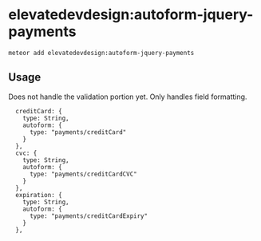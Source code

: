 elevatedevdesign:autoform-jquery-payments
=========================

`meteor add elevatedevdesign:autoform-jquery-payments`

## Usage

Does not handle the validation portion yet.  Only handles field formatting.

```
  creditCard: {
    type: String,
    autoform: {
      type: "payments/creditCard"
    }
  },
  cvc: {
    type: String,
    autoform: {
      type: "payments/creditCardCVC"
    }
  },
  expiration: {
    type: String,
    autoform: {
      type: "payments/creditCardExpiry"
    }
  },
```
